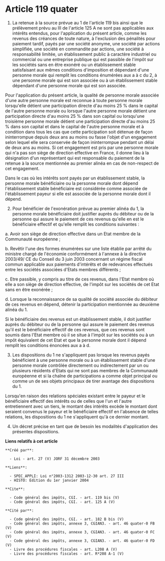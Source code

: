 # Article 119 quater

1. La retenue à la source prévue au 1 de l'article 119 bis ainsi que le prélèvement prévu au III de l'article 125 A ne sont
pas applicables aux intérêts entendus, pour l'application du présent article, comme les revenus des créances de toute nature,
à l'exclusion des pénalités pour paiement tardif, payés par une société anonyme, une société par actions simplifiée, une
société en commandite par actions, une société à responsabilité limitée, un établissement public à caractère industriel ou
commercial ou une entreprise publique qui est passible de l'impôt sur les sociétés sans en être exonéré ou un établissement
stable satisfaisant aux mêmes conditions d'imposition et dépendant d'une personne morale qui remplit les conditions énumérées
aux a à c du 2, à une personne morale qui est son associée ou à un établissement stable dépendant d'une personne morale qui
est son associée. 

Pour l'application du présent article, la qualité de personne morale associée d'une autre personne morale est reconnue à
toute personne morale lorsqu'elle détient une participation directe d'au moins 25 % dans le capital de l'autre personne
morale ou lorsque l'autre personne morale détient une participation directe d'au moins 25 % dans son capital ou lorsqu'une
troisième personne morale détient une participation directe d'au moins 25 % dans son capital et dans le capital de l'autre
personne morale et à condition dans tous les cas que cette participation soit détenue de façon ininterrompue depuis deux ans
au moins ou fasse l'objet d'un engagement selon lequel elle sera conservée de façon ininterrompue pendant un délai de deux
ans au moins. Si cet engagement est pris par une personne morale qui n'a pas son siège de direction effective en France, il
donne lieu à la désignation d'un représentant qui est responsable du paiement de la retenue à la source mentionnée au premier
alinéa en cas de non-respect de cet engagement. 

Dans le cas où les intérêts sont payés par un établissement stable, la personne morale bénéficiaire ou la personne morale
dont dépend l'établissement stable bénéficiaire est considérée comme associée de l'établissement payeur si elle est associée
de la personne morale dont il dépend. 

2. Pour bénéficier de l'exonération prévue au premier alinéa du 1, la personne morale bénéficiaire doit justifier auprès du
débiteur ou de la personne qui assure le paiement de ces revenus qu'elle en est le bénéficiaire effectif et qu'elle remplit
les conditions suivantes : 

a. Avoir son siège de direction effective dans un Etat membre de la Communauté européenne ; 

b. Revêtir l'une des formes énumérées sur une liste établie par arrêté du ministre chargé de l'économie conformément à
l'annexe à la directive 2003/49/ CE du Conseil du 3 juin 2003 concernant un régime fiscal commun applicable aux paiements
d'intérêts et de redevances effectués entre les sociétés associées d'Etats membres différents ; 

c. Etre passible, y compris au titre de ces revenus, dans l'Etat membre où elle a son siège de direction effective, de
l'impôt sur les sociétés de cet Etat sans en être exonérée ; 

d. Lorsque la reconnaissance de sa qualité de société associée du débiteur de ces revenus en dépend, détenir la participation
mentionnée au deuxième alinéa du 1. 

Si le bénéficiaire des revenus est un établissement stable, il doit justifier auprès du débiteur ou de la personne qui assure
le paiement des revenus qu'il est le bénéficiaire effectif de ces revenus, que ces revenus sont soumis dans l'Etat membre où
il se situe à l'impôt sur les sociétés ou à un impôt équivalent de cet Etat et que la personne morale dont il dépend remplit
les conditions énoncées aux a à d. 

3. Les dispositions du 1 ne s'appliquent pas lorsque les revenus payés bénéficient à une personne morale ou à un
établissement stable d'une personne morale contrôlée directement ou indirectement par un ou plusieurs résidents d'Etats qui
ne sont pas membres de la Communauté européenne et si la chaîne de participations a comme objet principal ou comme un de ses
objets principaux de tirer avantage des dispositions du 1. 

Lorsqu'en raison des relations spéciales existant entre le payeur et le bénéficiaire effectif des intérêts ou de celles que
l'un et l'autre entretiennent avec un tiers, le montant des intérêts excède le montant dont seraient convenus le payeur et le
bénéficiaire effectif en l'absence de telles relations, les dispositions du 1 ne s'appliquent qu'à ce dernier montant. 

4. Un décret précise en tant que de besoin les modalités d'application des présentes dispositions.

**Liens relatifs à cet article**

	**Créé par**:

	  - Loi - art. 27 (V) JORF 31 décembre 2003

	**Liens**:

	  - SPEC_APPLI: Loi n°2003-1312 2003-12-30 art. 27 III
	  - HISTO: Edition du 1er janvier 2004

	**Cite**:

	  - Code général des impôts, CGI. - art. 119 bis (V)
	  - Code général des impôts, CGI. - art. 125 A (V)

	**Cité par**:

	  - Code général des impôts, CGI. - art. 182 B bis (V)
	  - Code général des impôts, annexe 3, CGIAN3. - art. 46 quater-0 FB (V)
	  - Code général des impôts, annexe 3, CGIAN3. - art. 46 quater-0 FC (V)
	  - Code général des impôts, annexe 3, CGIAN3. - art. 46 quater-0 FD (V)
	  - Livre des procédures fiscales - art. L208 A (V)
	  - Livre des procédures fiscales - art. R*208 A-1 (V)
